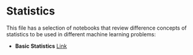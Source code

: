 # Statistics
This file has a selection of notebooks that review difference concepts of statistics to be used in different machine learning problems:

- **Basic Statistics** [Link](https://github.com/mbelkhei/Statistics/tree/master/Basic%20statistics)
 
